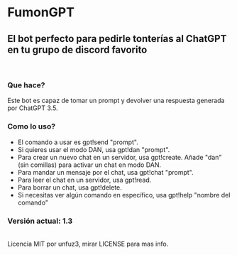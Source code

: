 # FumonGPT
## El bot perfecto para pedirle tonterías al ChatGPT en tu grupo de discord favorito
<br />

### Que hace?
Este bot es capaz de tomar un prompt y devolver una respuesta generada por ChatGPT 3.5.

### Como lo uso?
- El comando a usar es gpt!send "prompt".
- Si quieres usar el modo DAN, usa gpt!dan "prompt".
- Para crear un nuevo chat en un servidor, usa gpt!create. Añade "dan" (sin comillas) para activar un chat en modo DAN.
- Para mandar un mensaje por el chat, usa gpt!chat "prompt".
- Para leer el chat en un servidor, usa gpt!read.
- Para borrar un chat, usa gpt!delete.
- Si necesitas ver algún comando en específico, usa gpt!help "nombre del comando"

### Versión actual: 1.3
<br />
Licencia MIT por unfuz3, mirar LICENSE para mas info.